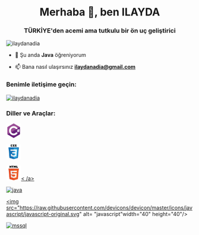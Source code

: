 <h1 align="center">Merhaba 👋, ben ILAYDA</h1>
<h3 align="center">TÜRKİYE'den acemi ama tutkulu bir ön uç geliştirici</h3>

<p align="left"> <img src ="https://komarev.com/ghpvc/?username=ilaydanadia&label=Profile%20views&color=0e75b6&style=flat" alt="ilaydanadia" /> </p>

- 🌱 Şu anda **Java** öğreniyorum

- 📫 Bana nasıl ulaşırsınız **ilaydanadia@gmail.com**

<h3 align="left">Benimle iletişime geçin:</h3>
<p align="left">
<a href="https://linkedin.com/ in/ilaydanadia" target="boş"><img align="center" src="https://raw.githubusercontent.com/rahuldkjain/github-profile-readme-generator/master/src/images/icons/Social/linked-in-alt.svg" alt="ilaydanadia" height="30" width="40" /></a >
</p>

<h3 align="left"> Diller ve Araçlar:</h3>
<p align="left"> <a href="https://www.w3schools.com/cs/" target="_blank" rel="noreferrer"> <img src="https://raw.githubusercontent.com/devicons/devicon/master/icons/csharp/csharp-original.svg" alt="csharp" width="40" height="40"/></a> 

<a href="https://www. w3schools.com/css/" target="_blank" rel="noreferrer"> <img src="https://raw.githubusercontent.com/devicons/devicon/master/icons/css3/css3-original-wordmark.svg" alt="css3" width="40" height="40"/></a> 

<a href="https://www.w3.org/html/" target="_blank" rel="noreferrer" > <img src="https://raw.githubusercontent.com/devicons/devicon/master/icons/html5/html5-original-wordmark.svg" alt="html5" width="40" height="40"/>< /a> 

<a href="https://www.java.com" target="_blank" rel="noreferrer"> <img src="https://raw.githubusercontent.com/devicons/devicon/master/simgeler/java/java-original.svg" alt="java" width="40" height="40"/></a> 

<a href="https://developer.mozilla.org/en-US/ docs/Web/JavaScript" target="_blank" rel="noreferrer"> <img src="https://raw.githubusercontent.com/devicons/devicon/master/icons/javascript/javascript-original.svg" alt= "javascript"width="40" height="40"/></a> 

<a href="https://www.microsoft.com/en-us/sql-server" target="_blank" rel="noreferrer"> <img src="https://www.svgrepo.com/show/303229/microsoft-sql-server-logo.svg" alt="mssql" width="40" height="40"/></a> </p>
